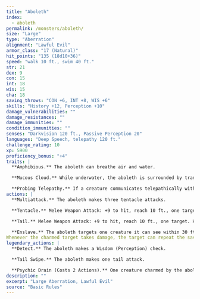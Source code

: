 ```yaml
---
title: "Aboleth"
index:
  - aboleth
permalink: /monsters/aboleth/
size: "Large"
type: "Aberration"
alignment: "Lawful Evil"
armor_class: "17 (Natural)"
hit_points: "135 (18d10+36)"
speed: "walk 10 ft., swim 40 ft."
str: 21
dex: 9
con: 15
int: 18
wis: 15
cha: 18
saving_throws: "CON +6, INT +8, WIS +6"
skills: "History +12, Perception +10"
damage_vulnerabilities: ""
damage_resistances: ""
damage_immunities: ""
condition_immunities: ""
senses: "Darkvision 120 ft., Passive Perception 20"
languages: "Deep Speech, telepathy 120 ft."
challenge_rating: 10
xp: 5900
proficiency_bonus: "+4"
traits: |
  **Amphibious.** The aboleth can breathe air and water.

  **Mucous Cloud.** While underwater, the aboleth is surrounded by transformative mucus. A creature that touches the aboleth or that hits it with a melee attack while within 5 ft. of it must make a DC 14 Constitution saving throw. On a failure, the creature is diseased for 1d4 hours. The diseased creature can breathe only underwater.

  **Probing Telepathy.** If a creature communicates telepathically with the aboleth, the aboleth learns the creature's greatest desires if the aboleth can see the creature.
actions: |
  **Multiattack.** The aboleth makes three tentacle attacks.

  **Tentacle.** Melee Weapon Attack: +9 to hit, reach 10 ft., one target. Hit: 12 (2d6 + 5) bludgeoning damage. If the target is a creature, it must succeed on a DC 14 Constitution saving throw or become diseased. The disease has no effect for 1 minute and can be removed by any magic that cures disease. After 1 minute, the diseased creature's skin becomes translucent and slimy, the creature can't regain hit points unless it is underwater, and the disease can be removed only by heal or another disease-curing spell of 6th level or higher. When the creature is outside a body of water, it takes 6 (1d12) acid damage every 10 minutes unless moisture is applied to the skin before 10 minutes have passed.

  **Tail.** Melee Weapon Attack: +9 to hit, reach 10 ft., one target. Hit: 15 (3d6 + 5) bludgeoning damage.

  **Enslave.** The aboleth targets one creature it can see within 30 ft. of it. The target must succeed on a DC 14 Wisdom saving throw or be magically charmed by the aboleth until the aboleth dies or until it is on a different plane of existence from the target. The charmed target is under the aboleth's control and can't take reactions, and the aboleth and the target can communicate telepathically with each other over any distance.
Whenever the charmed target takes damage, the target can repeat the saving throw. On a success, the effect ends. No more than once every 24 hours, the target can also repeat the saving throw when it is at least 1 mile away from the aboleth.  
legendary_actions: |
  **Detect.** The aboleth makes a Wisdom (Perception) check.

  **Tail Swipe.** The aboleth makes one tail attack.

  **Psychic Drain (Costs 2 Actions).** One creature charmed by the aboleth takes 10 (3d6) psychic damage, and the aboleth regains hit points equal to the damage the creature takes.
description: ""
excerpt: "Large Aberration, Lawful Evil"
source: "Basic Rules"
---
```

